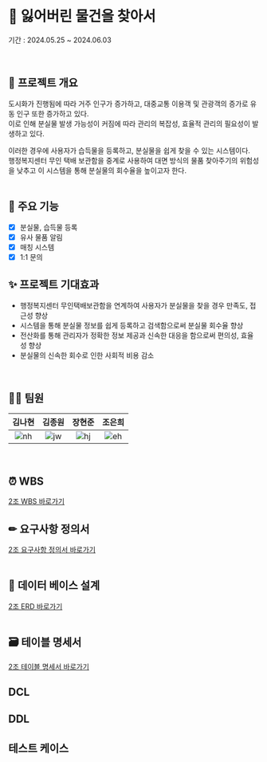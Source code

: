 # 🔎 잃어버린 물건을 찾아서
기간 : 2024.05.25 ~ 2024.06.03

<br>

## 📖 프로젝트 개요
도시화가 진행됨에 따라 거주 인구가 증가하고, 대중교통 이용객 및 관광객의 증가로 유동 인구 또한 증가하고 있다. <br>
이로 인해 분실물 발생 가능성이 커짐에 따라 관리의 복잡성, 효율적 관리의 필요성이 발생하고 있다. <br>

이러한 경우에 사용자가 습득물을 등록하고, 분실물을 쉽게 찾을 수 있는 시스템이다. <br>
행정복지센터 무인 택배 보관함을 중계로 사용하여 대면 방식의 물품 찾아주기의 위험성을 낮추고 이 시스템을 통해 분실물의 회수율을 높이고자 한다. <br>
<br>

## 📌 주요 기능
- [x] 분실물, 습득물 등록
- [x] 유사 물품 알림
- [x] 매칭 시스템
- [x] 1:1 문의 

## ✨ 프로젝트 기대효과
- 행정복지센터 무인택배보관함을 연계하여 사용자가 분실물을 찾을 경우 만족도, 접근성 향상
- 시스템을 통해 분실물 정보를 쉽게 등록하고 검색함으로써 분실물 회수율 향상
- 전산화를 통해 관리자가 정확한 정보 제공과 신속한 대응을 함으로써 편의성, 효율성 향상
- 분실물의 신속한 회수로 인한 사회적 비용 감소

<br>

## 🙋‍♀️ 팀원
|**김나현**|**김종원**|**장현준**|**조은희**|
|:--:|:--:|:--:|:--:|
|![nh](https://github.com/beyond-sw-camp/be08-1st-2team/assets/50538268/03a3cef0-f0f9-43b3-a4e5-923ef03dcf94)|![jw](https://github.com/beyond-sw-camp/be08-1st-2team/assets/50538268/053be393-21bd-4ba1-8670-87cc03fd0efa)|![hj](https://github.com/beyond-sw-camp/be08-1st-2team/assets/50538268/87a81094-5896-409a-bd28-07286394ca15)|![eh](https://github.com/beyond-sw-camp/be08-1st-2team/assets/50538268/782bc8df-6407-42d3-9fdb-e27bcc909252)|

<br>

## ⏰ WBS
[2조 WBS 바로가기](https://docs.google.com/spreadsheets/d/1obRwcAQ55cM4DIk6DChcbbeFNfoHxEs7MsRrZOwzMGg/edit#gid=1981783699)

## ✏ 요구사항 정의서
[2조 요구사항 정의서 바로가기](https://docs.google.com/spreadsheets/d/1obRwcAQ55cM4DIk6DChcbbeFNfoHxEs7MsRrZOwzMGg/edit#gid=0)
<br><br>

## 📝 데이터 베이스 설계
[2조 ERD 바로가기](https://www.erdcloud.com/d/qpyT8r7NFLFYaGqGa)
<br><br>

## 🗃 테이블 명세서
[2조 테이블 명세서 바로가기](https://docs.google.com/spreadsheets/d/1obRwcAQ55cM4DIk6DChcbbeFNfoHxEs7MsRrZOwzMGg/edit#gid=598624480)

## DCL

## DDL

## 테스트 케이스
